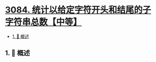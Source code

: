 # [3084. 统计以给定字符开头和结尾的子字符串总数【中等】](https://github.com/tnotesjs/TNotes.leetcode/tree/main/notes/3084.%20%E7%BB%9F%E8%AE%A1%E4%BB%A5%E7%BB%99%E5%AE%9A%E5%AD%97%E7%AC%A6%E5%BC%80%E5%A4%B4%E5%92%8C%E7%BB%93%E5%B0%BE%E7%9A%84%E5%AD%90%E5%AD%97%E7%AC%A6%E4%B8%B2%E6%80%BB%E6%95%B0%E3%80%90%E4%B8%AD%E7%AD%89%E3%80%91)

<!-- region:toc -->

- [1. 📝 概述](#1--概述)

<!-- endregion:toc -->

## 1. 📝 概述

